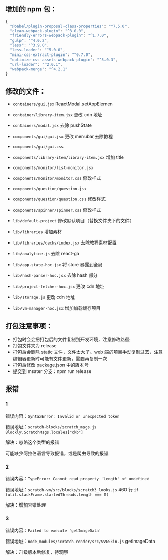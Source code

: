## 增加的 npm 包：

```javascript
{
  "@babel/plugin-proposal-class-properties": "^7.5.0",
  "clean-webpack-plugin": "^3.0.0",
  "friendly-errors-webpack-plugin": "^1.7.0",
  "gulp": "^4.0.2",
  "less": "^3.9.0",
  "less-loader": "^5.0.0",
  "mini-css-extract-plugin": "^0.7.0",
  "optimize-css-assets-webpack-plugin": "^5.0.3",
  "url-loader": "^2.0.1",
  "webpack-merge": "^4.2.1"
}
```

## 修改的文件：

- `containers/gui.jsx` ReactModal.setAppElemen
- `container/library-item.jsx` 更改 cdn 地址
- `containers/modal.jsx` 去除 pushState

- `components/gui/gui.jsx` 更改 menubar,去除教程
- `components/gui/gui.css`
- `components/library-item/library-item.jsx` 增加 title
- `components/monitor/list-monitor.jsx`
- `components/monitor/monitor.css` 修改样式
- `components/question/question.jsx`
- `components/question/question.css` 修改样式
- `components/spinner/spinner.css` 修改样式

- `lib/default-project` 修改默认项目（替换文件夹下的文件）
- `lib/libraries` 增加素材
- `lib/libraries/decks/index.jsx` 去除教程素材配置
- `lib/analytice.js` 去除 react-ga
- `lib/app-state-hoc.jsx` 将 store 暴露到全局
- `lib/hash-parser-hoc.jsx` 去除 hash 部分
- `lib/project-fetcher-hoc.jsx` 更改 cdn 地址
- `lib/storage.js` 更改 cdn 地址
- `lib/vm-manager-hoc.jsx` 增加加载缓存项目

## 打包注意事项：

- 打包时会会把打包后的文件复制到开发环境，注意修改路径
- 打包文件夹为 release
- 打包后会删除 static 文件，文件太大了。web 端的项目手动复制过去，注意编辑器更新时可能有文件更新，需要再复制一次
- 打包后修改 package.json 中的版本号
- 提交到 msater 分支：npm run release

## 报错

### 1

错误内容：`SyntaxError: Invalid or unexpected token`

错误地址：`scratch-blocks/scratch_msgs.js` `Blockly.ScratchMsgs.locales["ckb"]`

解决：忽略这个类型的报错

可能缺少阿拉伯语言导致报错，或是爬虫导致的报错

### 2

错误内容：`TypeError: Cannot read property 'length' of undefined`

错误地址：`scratch-vm/src/blocks/scratch3_looks.js` 460 行 `if (util.stackFrame.startedThreads.length === 0)`

解决：增加容错处理

### 3

错误内容：`Failed to execute 'getImageData'`

错误地址：`node_modules/scratch-render/src/SVGSkin.js` getImageData

解决：升级版本后修复，待观察
